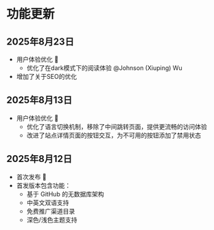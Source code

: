 # 功能更新

## 2025年8月23日
- 用户体验优化 🚀
  - 优化了在dark模式下的阅读体验 @Johnson (Xiuping) Wu
- 增加了关于SEO的优化

## 2025年8月13日
- 用户体验优化 🚀
  - 优化了语言切换机制，移除了中间跳转页面，提供更流畅的访问体验
  - 改进了站点详情页面的按钮交互，为不可用的按钮添加了禁用状态

## 2025年8月12日
- 首次发布 🎉
- 首发版本包含功能：
  - 基于 GitHub 的无数据库架构
  - 中英文双语支持
  - 免费推广渠道目录
  - 深色/浅色主题支持